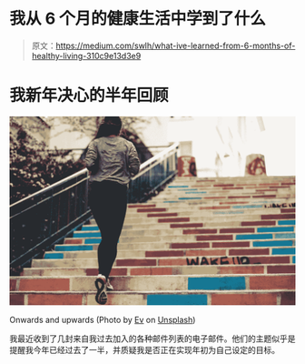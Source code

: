 # 我从 6 个月的健康生活中学到了什么

> 原文：<https://medium.com/swlh/what-ive-learned-from-6-months-of-healthy-living-310c9e13d3e9>

# 我新年决心的半年回顾

![](img/c23fdb026fc555c1a39d4ad8902da37a.png)

Onwards and upwards (Photo by [Ev](https://unsplash.com/@evstyle?utm_source=unsplash&utm_medium=referral&utm_content=creditCopyText) on [Unsplash](https://unsplash.com/search/photos/fitness?utm_source=unsplash&utm_medium=referral&utm_content=creditCopyText))

我最近收到了几封来自我过去加入的各种邮件列表的电子邮件。他们的主题似乎是提醒我今年已经过去了一半，并质疑我是否正在实现年初为自己设定的目标。